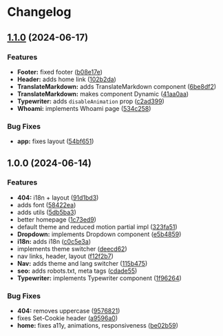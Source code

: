 # Changelog

## [1.1.0](https://github.com/valerio-pescatori/portfolio/compare/v1.0.0...v1.1.0) (2024-06-17)


### Features

* **Footer:** fixed footer ([b08e17e](https://github.com/valerio-pescatori/portfolio/commit/b08e17e7be5d72b7f6cffa6101e2eb5c6ff43eaf))
* **Header:** adds home link ([102b2da](https://github.com/valerio-pescatori/portfolio/commit/102b2da014b490ccff947277a0926cf16bc5831e))
* **TranslateMarkdown:** adds TranslateMarkdown component ([6be8df2](https://github.com/valerio-pescatori/portfolio/commit/6be8df28fd397f65c2fbeded3f4bf569fef34715))
* **TranslateMarkdown:** makes component Dynamic ([41aa0aa](https://github.com/valerio-pescatori/portfolio/commit/41aa0aab096c34565271d65fc83ce371d33432ad))
* **Typewriter:** adds `disableAnimation` prop ([c2ad399](https://github.com/valerio-pescatori/portfolio/commit/c2ad399907228d2730b50dcbc58233c9a7515ae5))
* **Whoami:** implements Whoami page ([534c258](https://github.com/valerio-pescatori/portfolio/commit/534c25839fbae12378acfb2ea4dc0533502e33c2))


### Bug Fixes

* **app:** fixes layout ([54bf651](https://github.com/valerio-pescatori/portfolio/commit/54bf6512ae317b6de3680e20adbd5ea27edb835e))

## 1.0.0 (2024-06-14)


### Features

* **404:** i18n + layout ([91d1bd3](https://github.com/valerio-pescatori/portfolio/commit/91d1bd38f806a5807f968d9a562b9d629d92eba5))
* adds font ([58422ea](https://github.com/valerio-pescatori/portfolio/commit/58422ea4230f559d63728d169ba75bec54d417f3))
* adds utils ([5db5ba3](https://github.com/valerio-pescatori/portfolio/commit/5db5ba3d6651e59059bdefb4167ca4d72b57beb4))
* better homepage ([1c73ed9](https://github.com/valerio-pescatori/portfolio/commit/1c73ed9c4f104fcc15949e1f130265297c31bfae))
* default theme and reduced motion partial impl ([323fa51](https://github.com/valerio-pescatori/portfolio/commit/323fa51bd9f203d335e0862d34ccb1d54c06ff6d))
* **Dropdown:** implements Dropdown component ([e5b4859](https://github.com/valerio-pescatori/portfolio/commit/e5b48592f97bc045cc6a15a3c2c2b966094beeea))
* **i18n:** adds i18n ([c0c5e3a](https://github.com/valerio-pescatori/portfolio/commit/c0c5e3a6c50477d13f280b31b5b7950374e35e92))
* implements theme switcher ([deecd62](https://github.com/valerio-pescatori/portfolio/commit/deecd62b6b806d1104a2cf77754dc5e9adc2634f))
* nav links, header, layout ([f12f2b7](https://github.com/valerio-pescatori/portfolio/commit/f12f2b71a3132a48e22c2c5fc5d3cfe2ffaac1db))
* **Nav:** adds theme and lang switcher ([115b475](https://github.com/valerio-pescatori/portfolio/commit/115b47590a58d8067482a9e85930d35dad0f27fd))
* **seo:** adds robots.txt, meta tags ([cdade55](https://github.com/valerio-pescatori/portfolio/commit/cdade55a07900a0d3fc835d48c92f80e4e54d399))
* **Typewriter:** implements Typewriter component ([1f96264](https://github.com/valerio-pescatori/portfolio/commit/1f96264fba431764dc8f7815f2793f7f43609e83))


### Bug Fixes

* **404:** removes uppercase ([9576821](https://github.com/valerio-pescatori/portfolio/commit/95768210ebd964604c81f93d6625ffff184fc610))
* fixes Set-Cookie header ([a9596a0](https://github.com/valerio-pescatori/portfolio/commit/a9596a024f78757a758357abf64c6208d6be6247))
* **home:** fixes a11y, animations, responsiveness ([be02b59](https://github.com/valerio-pescatori/portfolio/commit/be02b59cf35d83f507575bd12a2f63ff9863e394))
